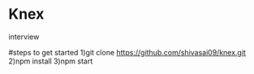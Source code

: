 # Knex
interview 

#steps to get started
1)git clone https://github.com/shivasai09/knex.git <br/>
2)npm install
3)npm start
